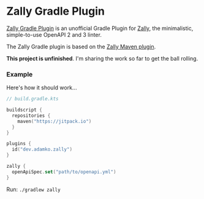 # Zally Gradle Plugin

[Zally Gradle Plugin](https://github.com/adamko-dev/zally-gradle-plugin) is an
unofficial Gradle Plugin for [Zally](https://github.com/zalando/zally), the
minimalistic, simple-to-use OpenAPI 2 and 3 linter.

The Zally Gradle plugin is based on the
[Zally Maven plugin](https://github.com/ethlo/zally-maven-plugin).

**This project is unfinished**. I'm sharing the work so far to get the ball rolling.

### Example

Here's how it should work...

```kotlin
// build.gradle.kts

buildscript {
  repositories {
    maven("https://jitpack.io")
  }
}

plugins {
  id("dev.adamko.zally")
}

zally {
  openApiSpec.set("path/to/openapi.yml")
}
```

Run: `./gradlew zally`
